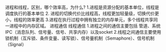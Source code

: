 进程和线程，区别，哪个效率高，为什么?
1.进程是资源分配的基本单位，线程是调度执行的基本单位
2. 进程的切换代价比线程高，线程更加轻量级，切换代价更小，线程的效率更高
3.进程在执行过程中拥有独立的内存单元，多个线程共享同一进程中的内存区域。
   进程通信 线程通信
1.进程之间的通信主要包括 管道、系统IPC（消息队列、信号量、信号、共享内存）以及socket
2.线程之间通信主要使用锁机制（互斥锁、条件变量、读写锁）、信号量机制（Semaphore）、信号机制（Signal）